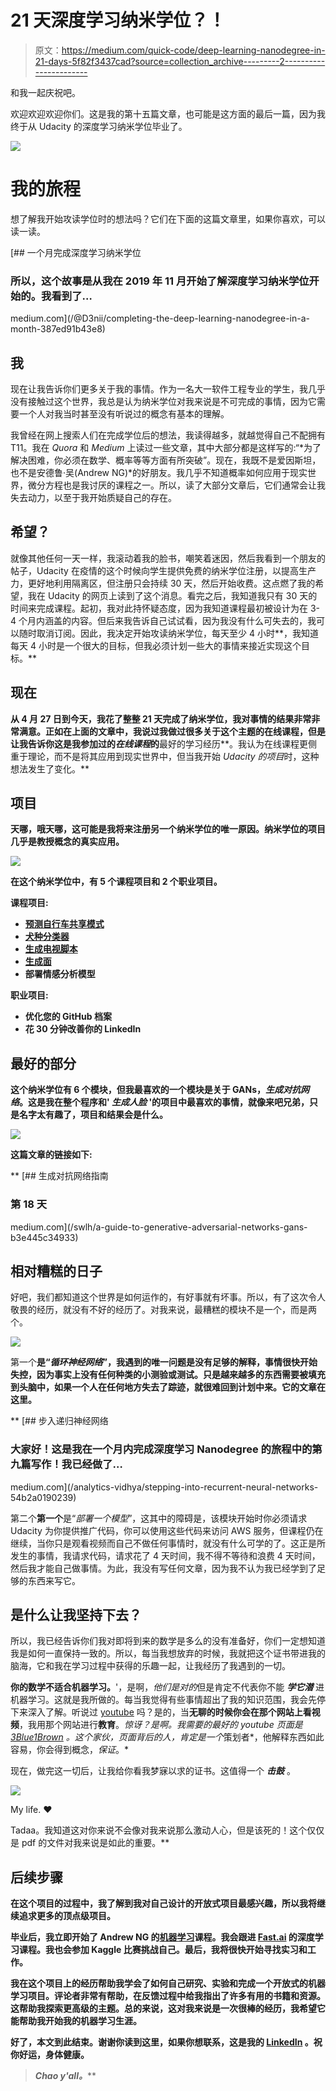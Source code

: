 # 21 天深度学习纳米学位？！

> 原文：<https://medium.com/quick-code/deep-learning-nanodegree-in-21-days-5f82f3437cad?source=collection_archive---------2----------------------->

和我一起庆祝吧。

欢迎欢迎欢迎你们。这是我的第十五篇文章，也可能是这方面的最后一篇，因为我终于从 Udacity 的深度学习纳米学位毕业了。

![](img/7dc4c90e0edd59707ceed0fc4b498416.png)

# 我的旅程

想了解我开始攻读学位时的想法吗？它们在下面的这篇文章里，如果你喜欢，可以读一读。

[](/@D3nii/completing-the-deep-learning-nanodegree-in-a-month-387ed91b43e8) [## 一个月完成深度学习纳米学位

### 所以，这个故事是从我在 2019 年 11 月开始了解深度学习纳米学位开始的。我看到了…

medium.com](/@D3nii/completing-the-deep-learning-nanodegree-in-a-month-387ed91b43e8) 

## 我

现在让我告诉你们更多关于我的事情。作为一名大一软件工程专业的学生，我几乎没有接触过这个世界，我总是认为纳米学位对我来说是不可完成的事情，因为它需要一个人对我当时甚至没有听说过的概念有基本的理解。

我曾经在网上搜索人们在完成学位后的想法，我读得越多，就越觉得自己不配拥有 T11。我在 *Quora* 和 *Medium* 上读过一些文章，其中大部分都是这样写的:“*为了解决困难，你必须在数学、概率等等方面有所突破”。现在，我既不是爱因斯坦，也不是安德鲁·吴(Andrew NG)*的好朋友。我几乎不知道概率如何应用于现实世界，微分方程也是我讨厌的课程之一。所以，读了大部分文章后，它们通常会让我失去动力，以至于我开始质疑自己的存在。

## 希望？

就像其他任何一天一样，我滚动着我的脸书，嘲笑着迷因，然后我看到一个朋友的帖子，Udacity 在疫情的这个时候向学生提供免费的纳米学位注册，以提高生产力，更好地利用隔离区，但注册只会持续 30 天，然后开始收费。这点燃了我的希望，我在 Udacity 的网页上读到了这个消息。看完之后，我知道我只有 30 天的时间来完成课程。起初，我对此持怀疑态度，因为我知道课程最初被设计为在 3-4 个月内涵盖的内容。但后来我告诉自己试试看，因为我没有什么可失去的，我可以随时取消订阅。因此，我决定开始攻读纳米学位，每天至少 4 小时**，我知道每天 4 小时是一个很大的目标，但我必须计划一些大的事情来接近实现这个目标。**

## **现在**

**从 4 月 27 日到今天，我花了整整 21 天完成了纳米学位，我对事情的结果非常非常满意。正如在上面的文章中，我说过我做过很多关于这个主题的在线课程，但是让我告诉你这是我参加过的*在线课程*的**最好的学习经历**。我认为在线课程更侧重于理论，而不是将其应用到现实世界中，但当我开始 *Udacity 的项目*时，这种想法发生了变化。**

## **项目**

**天哪，哦天哪，这可能是我将来注册另一个纳米学位的唯一原因。纳米学位的项目几乎是教授概念的真实应用。**

**![](img/961108f1315aaa9a6ee43863785e88d4.png)**

**在这个纳米学位中，有 5 个课程项目和 2 个职业项目。**

**课程项目:**

*   **[预测自行车共享模式](https://github.com/D3nii/Deep-Learning-Nanodegree---Udacity/tree/master/Project%201%20-%20MLPs/Your_first_neural_network)**
*   **[犬种分类器](https://github.com/D3nii/Deep-Learning-Nanodegree---Udacity/tree/master/Project%202%20-%20CNNs)**
*   **[生成电视脚本](https://github.com/D3nii/Deep-Learning-Nanodegree---Udacity/tree/master/Project%203%20-%20RNNs)**
*   **[生成面](https://github.com/D3nii/Deep-Learning-Nanodegree---Udacity/tree/master/Project%204%20-%20GANs)**
*   **部署情感分析模型**

**职业项目:**

*   **优化您的 GitHub 档案**
*   **花 30 分钟改善你的 LinkedIn**

## **最好的部分**

**这个纳米学位有 6 个模块，但我最喜欢的一个模块是关于 GANs，*生成对抗网络*。这是我在整个程序和' ***生成人脸*** '的项目中最喜欢的事情，就像来吧兄弟，只是名字太有趣了，项目和结果会是什么。**

**![](img/0398d1eace7b6440ec837fbdaf661601.png)**

**这篇文章的链接如下:**

**[](/swlh/a-guide-to-generative-adversarial-networks-gans-b3e445c34933) [## 生成对抗网络指南

### 第 18 天

medium.com](/swlh/a-guide-to-generative-adversarial-networks-gans-b3e445c34933) 

## 相对糟糕的日子

好吧，我们都知道这个世界是如何运作的，有好事就有坏事。所以，有了这次令人敬畏的经历，就没有不好的经历了。对我来说，最糟糕的模块不是一个，而是两个。

![](img/6cc558a8cd60e06b2bfe439018da314b.png)

第一个**是“*循环神经网络*”，我遇到的唯一问题是没有足够的解释，事情很快开始失控，因为事实上没有任何种类的小测验或测试。只是越来越多的东西需要被填充到头脑中，如果一个人在任何地方失去了踪迹，就很难回到计划中来。它的文章在这里。**

**[](/analytics-vidhya/stepping-into-recurrent-neural-networks-54b2a0190239) [## 步入递归神经网络

### 大家好！这是我在一个月内完成深度学习 Nanodegree 的旅程中的第九篇写作！我已经做了…

medium.com](/analytics-vidhya/stepping-into-recurrent-neural-networks-54b2a0190239) 

第二个**第一个**是“*部署一个模型*”，这其中的障碍是，该模块开始时你必须请求 Udacity 为你提供推广代码，你可以使用这些代码来访问 AWS 服务，但课程仍在继续，当你只是观看视频而自己不做任何事情时，就没有什么可学的了。这正是所发生的事情，我请求代码，请求花了 4 天时间，我不得不等待和浪费 4 天时间，然后我才能自己做事情。为此，我没有写任何文章，因为我不认为我已经学到了足够的东西来写它。

## 是什么让我坚持下去？

所以，我已经告诉你们我对即将到来的数学是多么的没有准备好，你们一定想知道我是如何一直保持一致的。所以，每当我想放弃的时候，我就把这个证书带进我的脑海，它和我在学习过程中获得的乐趣一起，让我经历了我遇到的一切。

**你的数学不适合机器学习。**'，是啊，*他们是对的*但是肯定不代表你不能 ***学它******潜*** 进机器学习。这就是我所做的。每当我觉得有些事情超出了我的知识范围，我会先停下来深入了解。听说过 [youtube](https://www.youtube.com) 吗？是的，当**无聊的时候你会在那个网站上看视频**，我用那个网站进行**教育**。*惊讶？是啊。我需要的最好的 youtube 页面是 [*3Blue1Brown*](https://www.youtube.com/channel/UCYO_jab_esuFRV4b17AJtAw) 。这个家伙，页面背后的人，肯定是一个*策划者*，他解释东西如此容易，你会得到概念，*保证*。*

现在，做完这一切后，让我给你看我梦寐以求的证书。这值得一个 ***击鼓*** 。

![](img/2ede824d84d67d8925543ee4a1ede50b.png)

My life. ❤

Tadaa。我知道这对你来说不会像对我来说那么激动人心，但是该死的！这个仅仅是 pdf 的文件对我来说是如此的重要。** 

## **后续步骤**

**在这个项目的过程中，我了解到我对自己设计的开放式项目最感兴趣，所以我将继续追求更多的顶点级项目。**

**毕业后，我立即开始了 Andrew NG 的[机器学习](https://www.coursera.org/learn/machine-learning)课程。我会跟进 [Fast.ai](http://www.fast.ai) 的深度学习课程。我也会参加 Kaggle 比赛挑战自己。最后，我将很快开始寻找实习和工作。**

**我在这个项目上的经历帮助我学会了如何自己研究、实验和完成一个开放式的机器学习项目。评论者非常有帮助，在反馈过程中给我指出了许多有用的书籍和资源。这帮助我探索更高级的主题。总的来说，这对我来说是一次很棒的经历，我希望它能帮助我开始我的机器学习生涯。**

**好了，本文到此结束。谢谢你读到这里，如果你想联系，这是我的 [LinkedIn](https://www.linkedin.com/in/d3ni/) 。祝你好运，身体健康。**

> ***Chao y'all。*****